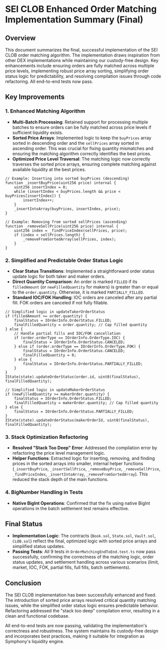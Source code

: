 # SEI CLOB Enhanced Order Matching Implementation Summary (Final)

## Overview

This document summarizes the final, successful implementation of the SEI CLOB order matching algorithm. The implementation draws inspiration from other DEX implementations while maintaining our custody-free design. Key enhancements include ensuring orders are fully matched across multiple price levels, implementing robust price array sorting, simplifying order status logic for predictability, and resolving compilation issues through code refactoring. All end-to-end tests now pass.

## Key Improvements

### 1. Enhanced Matching Algorithm

- **Multi-Batch Processing**: Retained support for processing multiple batches to ensure orders can be fully matched across price levels if sufficient liquidity exists.
- **Sorted Price Arrays**: Implemented logic to keep the `buyPrices` array sorted in descending order and the `sellPrices` array sorted in ascending order. This was crucial for fixing quantity mismatches and ensuring the matching algorithm correctly identifies the best prices.
- **Optimized Price Level Traversal**: The matching logic now correctly traverses the sorted price arrays, ensuring complete matching against available liquidity at the best prices.

```solidity
// Example: Inserting into sorted buyPrices (descending)
function _insertBuyPrice(uint256 price) internal {
    uint256 insertIndex = 0;
    while (insertIndex < buyPrices.length && price < buyPrices[insertIndex]) {
        insertIndex++;
    }
    _insertIntoArray(buyPrices, insertIndex, price);
}

// Example: Removing from sorted sellPrices (ascending)
function _removeSellPrice(uint256 price) internal {
    uint256 index = _findPriceIndex(sellPrices, price);
    if (index < sellPrices.length) {
        _removeFromSortedArray(sellPrices, index);
    }
}
```

### 2. Simplified and Predictable Order Status Logic

- **Clear Status Transitions**: Implemented a straightforward order status update logic for both taker and maker orders.
- **Direct Quantity Comparison**: An order is marked `FILLED` if its `filledAmount` (or `newFilledQuantity` for makers) is greater than or equal to the `order.quantity`. Otherwise, it is marked `PARTIALLY_FILLED`.
- **Standard IOC/FOK Handling**: IOC orders are canceled after any partial fill. FOK orders are canceled if not fully fillable.

```solidity
// Simplified logic in updateTakerOrderStatus
if (filledAmount >= order.quantity) {
    finalStatus = IOrderInfo.OrderStatus.FILLED;
    finalFilledQuantity = order.quantity; // Cap filled quantity
} else {
    // Handle partial fills and IOC/FOK cancellation
    if (order.orderType == IOrderInfo.OrderType.IOC) {
        finalStatus = IOrderInfo.OrderStatus.CANCELED;
    } else if (order.orderType == IOrderInfo.OrderType.FOK) {
        finalStatus = IOrderInfo.OrderStatus.CANCELED;
        finalFilledQuantity = 0;
    } else {
        finalStatus = IOrderInfo.OrderStatus.PARTIALLY_FILLED;
    }
}
IState(state).updateOrderStatus(order.id, uint8(finalStatus), finalFilledQuantity);

// Simplified logic in updateMakerOrderStatus
if (newFilledQuantity >= makerOrder.quantity) {
    finalStatus = IOrderInfo.OrderStatus.FILLED;
    finalFilledQuantity = makerOrder.quantity; // Cap filled quantity
} else {
    finalStatus = IOrderInfo.OrderStatus.PARTIALLY_FILLED;
}
IState(state).updateOrderStatus(makerOrderId, uint8(finalStatus), finalFilledQuantity);
```

### 3. Stack Optimization Refactoring

- **Resolved "Stack Too Deep" Error**: Addressed the compilation error by refactoring the price level management logic.
- **Helper Functions**: Extracted logic for inserting, removing, and finding prices in the sorted arrays into smaller, internal helper functions (`_insertBuyPrice`, `_insertSellPrice`, `_removeBuyPrice`, `_removeSellPrice`, `_findPriceIndex`, `_insertIntoArray`, `_removeFromSortedArray`). This reduced the stack depth of the main functions.

### 4. BigNumber Handling in Tests

- **Native BigInt Operations**: Confirmed that the fix using native BigInt operations in the batch settlement test remains effective.

## Final Status

- **Implementation Logic**: The contracts (`Book.sol`, `State.sol`, `Vault.sol`, `CLOB.sol`) reflect the final, optimized logic with sorted price arrays and simplified status updates.
- **Passing Tests**: All 9 tests in `OrderMatchingEndToEnd.test.ts` now pass successfully, confirming the correctness of the matching logic, order status updates, and settlement handling across various scenarios (limit, market, IOC, FOK, partial fills, full fills, batch settlements).

## Conclusion

The SEI CLOB implementation has been successfully enhanced and fixed. The introduction of sorted price arrays resolved critical quantity matching issues, while the simplified order status logic ensures predictable behavior. Refactoring addressed the "stack too deep" compilation error, resulting in a clean and functional codebase.

All end-to-end tests are now passing, validating the implementation's correctness and robustness. The system maintains its custody-free design and incorporates best practices, making it suitable for integration as Symphony's liquidity engine.
